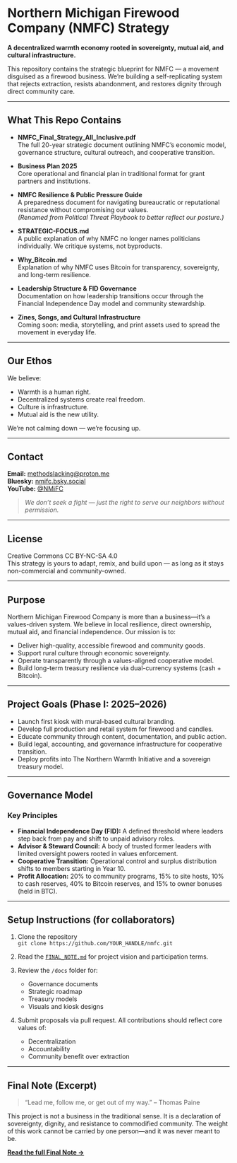 # Northern Michigan Firewood Company (NMFC) Strategy

**A decentralized warmth economy rooted in sovereignty, mutual aid, and cultural infrastructure.**

This repository contains the strategic blueprint for NMFC — a movement disguised as a firewood business. We’re building a self-replicating system that rejects extraction, resists abandonment, and restores dignity through direct community care.

---

## What This Repo Contains

- **NMFC_Final_Strategy_All_Inclusive.pdf**  
  The full 20-year strategic document outlining NMFC’s economic model, governance structure, cultural outreach, and cooperative transition.

- **Business Plan 2025**  
  Core operational and financial plan in traditional format for grant partners and institutions.

- **NMFC Resilience & Public Pressure Guide**  
  A preparedness document for navigating bureaucratic or reputational resistance without compromising our values.  
  *(Renamed from Political Threat Playbook to better reflect our posture.)*

- **STRATEGIC-FOCUS.md**  
  A public explanation of why NMFC no longer names politicians individually. We critique systems, not byproducts.

- **Why_Bitcoin.md**  
  Explanation of why NMFC uses Bitcoin for transparency, sovereignty, and long-term resilience.

- **Leadership Structure & FID Governance**  
  Documentation on how leadership transitions occur through the Financial Independence Day model and community stewardship.

- **Zines, Songs, and Cultural Infrastructure**  
  Coming soon: media, storytelling, and print assets used to spread the movement in everyday life.

---

## Our Ethos

We believe:

- Warmth is a human right.  
- Decentralized systems create real freedom.  
- Culture is infrastructure.  
- Mutual aid is the new utility.

We’re not calming down — we’re focusing up.

---

## Contact

**Email:** methodslacking@proton.me  
**Bluesky:** [nmifc.bsky.social](https://bsky.app/profile/nmifc.bsky.social)  
**YouTube:** [@NMiFC](https://youtube.com/@nmifc)

> *We don’t seek a fight — just the right to serve our neighbors without permission.*

---

## License

Creative Commons CC BY-NC-SA 4.0  
This strategy is yours to adapt, remix, and build upon — as long as it stays non-commercial and community-owned.

---

## Purpose

Northern Michigan Firewood Company is more than a business—it’s a values-driven system. We believe in local resilience, direct ownership, mutual aid, and financial independence. Our mission is to:

- Deliver high-quality, accessible firewood and community goods.
- Support rural culture through economic sovereignty.
- Operate transparently through a values-aligned cooperative model.
- Build long-term treasury resilience via dual-currency systems (cash + Bitcoin).

---

## Project Goals (Phase I: 2025–2026)

- Launch first kiosk with mural-based cultural branding.
- Develop full production and retail system for firewood and candles.
- Educate community through content, documentation, and public action.
- Build legal, accounting, and governance infrastructure for cooperative transition.
- Deploy profits into The Northern Warmth Initiative and a sovereign treasury model.

---

## Governance Model

### Key Principles
- **Financial Independence Day (FID):** A defined threshold where leaders step back from pay and shift to unpaid advisory roles.
- **Advisor & Steward Council:** A body of trusted former leaders with limited oversight powers rooted in values enforcement.
- **Cooperative Transition:** Operational control and surplus distribution shifts to members starting in Year 10.
- **Profit Allocation:** 20% to community programs, 15% to site hosts, 10% to cash reserves, 40% to Bitcoin reserves, and 15% to owner bonuses (held in BTC).

---

## Setup Instructions (for collaborators)

1. Clone the repository  
   `git clone https://github.com/YOUR_HANDLE/nmfc.git`

2. Read the [`FINAL_NOTE.md`](./FINAL_NOTE.md) for project vision and participation terms.

3. Review the `/docs` folder for:
   - Governance documents
   - Strategic roadmap
   - Treasury models
   - Visuals and kiosk designs

4. Submit proposals via pull request. All contributions should reflect core values of:
   - Decentralization
   - Accountability
   - Community benefit over extraction

---

## Final Note (Excerpt)

> “Lead me, follow me, or get out of my way.” – Thomas Paine

This project is not a business in the traditional sense. It is a declaration of sovereignty, dignity, and resistance to commodified community. The weight of this work cannot be carried by one person—and it was never meant to be.

**[Read the full Final Note →](./FINAL_NOTE.md)**
